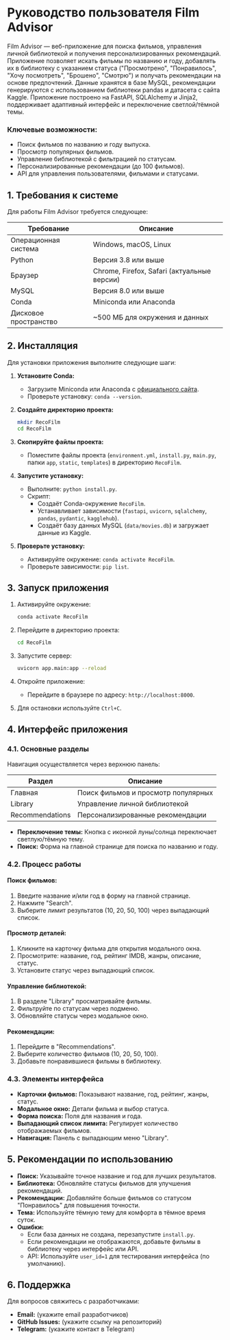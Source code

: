 
# Руководство пользователя Film Advisor


Film Advisor — веб-приложение для поиска фильмов, управления личной библиотекой и получения персонализированных рекомендаций. Приложение позволяет искать фильмы по названию и году, добавлять их в библиотеку с указанием статуса ("Просмотрено", "Понравилось", "Хочу посмотреть", "Брошено", "Смотрю") и получать рекомендации на основе предпочтений. Данные хранятся в базе MySQL, рекомендации генерируются с использованием библиотеки pandas и датасета с сайта Kaggle. Приложение построено на FastAPI, SQLAlchemy и Jinja2, поддерживает адаптивный интерфейс и переключение светлой/тёмной темы.

### Ключевые возможности:
- Поиск фильмов по названию и году выпуска.
- Просмотр популярных фильмов.
- Управление библиотекой с фильтрацией по статусам.
- Персонализированные рекомендации (до 100 фильмов).
- API для управления пользователями, фильмами и статусами.

## 1. Требования к системе

Для работы Film Advisor требуется следующее:

| Требование           | Описание                              |
|----------------------|---------------------------------------|
| Операционная система | Windows, macOS, Linux                |
| Python               | Версия 3.8 или выше                   |
| Браузер              | Chrome, Firefox, Safari (актуальные версии) |
| MySQL                | Версия 8.0 или выше                   |
| Conda                | Miniconda или Anaconda               |
| Дисковое пространство | ~500 МБ для окружения и данных       |

## 2. Инсталляция

Для установки приложения выполните следующие шаги:

1. **Установите Conda:**
   - Загрузите Miniconda или Anaconda с [официального сайта](https://www.anaconda.com/download).
   - Проверьте установку: `conda --version`.

2. **Создайте директорию проекта:**
   ```bash
   mkdir RecoFilm
   cd RecoFilm
   ```

3. **Скопируйте файлы проекта:**
   - Поместите файлы проекта (`environment.yml`, `install.py`, `main.py`, папки `app`, `static`, `templates`) в директорию `RecoFilm`.

4. **Запустите установку:**
   - Выполните: `python install.py`.
   - Скрипт:
     - Создаёт Conda-окружение `RecoFilm`.
     - Устанавливает зависимости (`fastapi`, `uvicorn`, `sqlalchemy`, `pandas`, `pydantic`, `kagglehub`).
     - Создаёт базу данных MySQL (`data/movies.db`) и загружает данные из Kaggle.

5. **Проверьте установку:**
   - Активируйте окружение: `conda activate RecoFilm`.
   - Проверьте зависимости: `pip list`.

## 3. Запуск приложения

1. Активируйте окружение:
   ```bash
   conda activate RecoFilm
   ```

2. Перейдите в директорию проекта:
   ```bash
   cd RecoFilm
   ```

3. Запустите сервер:
   ```bash
   uvicorn app.main:app --reload
   ```

4. Откройте приложение:
   - Перейдите в браузере по адресу: `http://localhost:8000`.

5. Для остановки используйте `Ctrl+C`.

## 4. Интерфейс приложения

### 4.1. Основные разделы

Навигация осуществляется через верхнюю панель:

| Раздел            | Описание                              |
|-------------------|---------------------------------------|
| Главная           | Поиск фильмов и просмотр популярных   |
| Library           | Управление личной библиотекой         |
| Recommendations   | Персонализированные рекомендации      |

- **Переключение темы:** Кнопка с иконкой луны/солнца переключает светлую/тёмную тему.
- **Поиск:** Форма на главной странице для поиска по названию и году.

### 4.2. Процесс работы

#### Поиск фильмов:
1. Введите название и/или год в форму на главной странице.
2. Нажмите "Search".
3. Выберите лимит результатов (10, 20, 50, 100) через выпадающий список.

#### Просмотр деталей:
1. Кликните на карточку фильма для открытия модального окна.
2. Просмотрите: название, год, рейтинг IMDB, жанры, описание, статус.
3. Установите статус через выпадающий список.

#### Управление библиотекой:
1. В разделе "Library" просматривайте фильмы.
2. Фильтруйте по статусам через подменю.
3. Обновляйте статусы через модальное окно.

#### Рекомендации:
1. Перейдите в "Recommendations".
2. Выберите количество фильмов (10, 20, 50, 100).
3. Добавьте понравившиеся фильмы в библиотеку.

### 4.3. Элементы интерфейса

- **Карточки фильмов:** Показывают название, год, рейтинг, жанры, статус.
- **Модальное окно:** Детали фильма и выбор статуса.
- **Форма поиска:** Поля для названия и года.
- **Выпадающий список лимита:** Регулирует количество отображаемых фильмов.
- **Навигация:** Панель с выпадающим меню "Library".

## 5. Рекомендации по использованию

- **Поиск:** Указывайте точное название и год для лучших результатов.
- **Библиотека:** Обновляйте статусы фильмов для улучшения рекомендаций.
- **Рекомендации:** Добавляйте больше фильмов со статусом "Понравилось" для повышения точности.
- **Тема:** Используйте тёмную тему для комфорта в тёмное время суток.
- **Ошибки:**
  - Если база данных не создана, перезапустите `install.py`.
  - Если рекомендации не отображаются, добавьте фильмы в библиотеку через интерфейс или API.
  - API: Используйте `user_id=1` для тестирования интерфейса (по умолчанию).

## 6. Поддержка

Для вопросов свяжитесь с разработчиками:  
- **Email:** (укажите email разработчиков)  
- **GitHub Issues:** (укажите ссылку на репозиторий)  
- **Telegram:** (укажите контакт в Telegram)  

